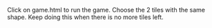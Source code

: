 Click on game.html to run the game.
Choose the 2 tiles with the same shape. Keep doing this when there is no more tiles left.
